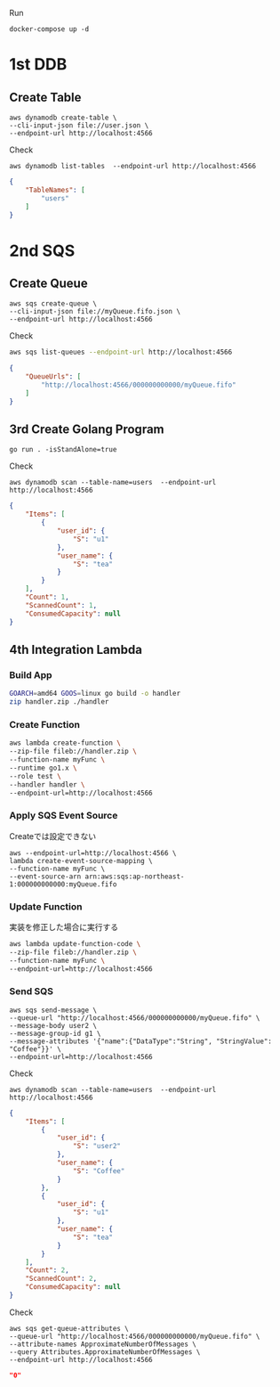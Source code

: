 Run
```
docker-compose up -d
```


# 1st DDB 
## Create Table
```shell
aws dynamodb create-table \
--cli-input-json file://user.json \
--endpoint-url http://localhost:4566
```

Check
```shell
aws dynamodb list-tables  --endpoint-url http://localhost:4566
```
```json
{
    "TableNames": [
        "users"
    ]
}
```

# 2nd SQS
## Create Queue
```shell
aws sqs create-queue \
--cli-input-json file://myQueue.fifo.json \
--endpoint-url http://localhost:4566
```
Check
```sh
aws sqs list-queues --endpoint-url http://localhost:4566
```
```json
{
    "QueueUrls": [
        "http://localhost:4566/000000000000/myQueue.fifo"
    ]
}
```

## 3rd Create Golang Program

```shell
go run . -isStandAlone=true 
```

Check
```shell
aws dynamodb scan --table-name=users  --endpoint-url http://localhost:4566
```
```json
{
    "Items": [
        {
            "user_id": {
                "S": "u1"
            },
            "user_name": {
                "S": "tea"
            }
        }
    ],
    "Count": 1,
    "ScannedCount": 1,
    "ConsumedCapacity": null
}
```

## 4th Integration Lambda
### Build App
```sh
GOARCH=amd64 GOOS=linux go build -o handler
zip handler.zip ./handler
```

### Create Function
```sh
aws lambda create-function \
--zip-file fileb://handler.zip \
--function-name myFunc \
--runtime go1.x \
--role test \
--handler handler \
--endpoint-url=http://localhost:4566 
```
### Apply SQS Event Source
Createでは設定できない
```
aws --endpoint-url=http://localhost:4566 \
lambda create-event-source-mapping \
--function-name myFunc \
--event-source-arn arn:aws:sqs:ap-northeast-1:000000000000:myQueue.fifo
```

### Update Function
実装を修正した場合に実行する
```sh
aws lambda update-function-code \
--zip-file fileb://handler.zip \
--function-name myFunc \
--endpoint-url=http://localhost:4566 
```

### Send SQS
```shell
aws sqs send-message \
--queue-url "http://localhost:4566/000000000000/myQueue.fifo" \
--message-body user2 \
--message-group-id g1 \
--message-attributes '{"name":{"DataType":"String", "StringValue": "Coffee"}}' \
--endpoint-url=http://localhost:4566 
```
 

Check
```shell
aws dynamodb scan --table-name=users  --endpoint-url http://localhost:4566
```
```json
{
    "Items": [
        {
            "user_id": {
                "S": "user2"
            },
            "user_name": {
                "S": "Coffee"
            }
        },
        {
            "user_id": {
                "S": "u1"
            },
            "user_name": {
                "S": "tea"
            }
        }
    ],
    "Count": 2,
    "ScannedCount": 2,
    "ConsumedCapacity": null
}
```

Check
```shell
aws sqs get-queue-attributes \
--queue-url "http://localhost:4566/000000000000/myQueue.fifo" \
--attribute-names ApproximateNumberOfMessages \
--query Attributes.ApproximateNumberOfMessages \
--endpoint-url http://localhost:4566
```
```json
"0"
```